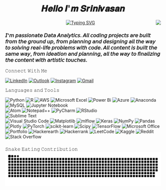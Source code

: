 <p align="center"><h1 align="center">𝑯𝒆𝒍𝒍𝒐 𝑰'𝒎 𝑺𝒓𝒊𝒏𝒊𝒗𝒂𝒔𝒂𝒏 </h1>          
<img align="right" src="https://visitor-badge.laobi.icu/badge?page_id=SEENU778.SEENU778" />
</a></p>

<p align="center">
  <!-- Typing SVG by SEENU778- https://github.com/SEENU778/readme-typing-svg -->
<a href="https://github.com/SEENU778/readme-typing-svg">
<a href="https://git.io/typing-svg"><img src="https://readme-typing-svg.demolab.com?font=EXO+2&size=23&duration=4000&pause=1000&color=808080&center=true&vCenter=true&random=false&width=480&lines=Data+Analytics;PYTHON%2C+SQL%2C+PBI%2C+EXCEL%2C+ML;Always+Learning+New+Things" alt="Typing SVG" /></a></p><h3 align="left"> 
</a>
𝘐'𝘮 𝘱𝘢𝘴𝘴𝘪𝘰𝘯𝘢𝘵𝘦 𝘋𝘢𝘵𝘢 𝘈𝘯𝘢𝘭𝘺𝘵𝘪𝘤𝘴. 𝘈𝘭𝘭 𝘤𝘰𝘥𝘪𝘯𝘨 𝘱𝘳𝘰𝘫𝘦𝘤𝘵𝘴 𝘢𝘳𝘦 𝘣𝘶𝘪𝘭𝘵 𝘧𝘳𝘰𝘮 𝘵𝘩𝘦 𝘨𝘳𝘰𝘶𝘯𝘥 𝘶𝘱, 𝘧𝘳𝘰𝘮 𝘱𝘭𝘢𝘯𝘯𝘪𝘯𝘨 𝘢𝘯𝘥 𝘥𝘦𝘴𝘪𝘨𝘯𝘪𝘯𝘨 𝘢𝘭𝘭 𝘵𝘩𝘦 𝘸𝘢𝘺 𝘵𝘰 𝘴𝘰𝘭𝘷𝘪𝘯𝘨 𝘳𝘦𝘢𝘭-𝘭𝘪𝘧𝘦 𝘱𝘳𝘰𝘣𝘭𝘦𝘮𝘴 𝘸𝘪𝘵𝘩 𝘤𝘰𝘥𝘦. 𝘈𝘭𝘭 𝘤𝘰𝘯𝘵𝘦𝘯𝘵 𝘪𝘴 𝘣𝘶𝘪𝘭𝘵 𝘵𝘩𝘦 𝘴𝘢𝘮𝘦 𝘸𝘢𝘺, 𝘧𝘳𝘰𝘮 𝘪𝘥𝘦𝘢𝘵𝘪𝘰𝘯 𝘢𝘯𝘥 𝘱𝘭𝘢𝘯𝘯𝘪𝘯𝘨, 𝘢𝘭𝘭 𝘵𝘩𝘦 𝘸𝘢𝘺 𝘵𝘰 𝘧𝘪𝘯𝘢𝘭𝘪𝘻𝘪𝘯𝘨 𝘵𝘩𝘦 𝘤𝘰𝘯𝘵𝘦𝘯𝘵 𝘸𝘪𝘵𝘩 𝘢𝘳𝘵𝘪𝘴𝘵𝘪𝘤 𝘵𝘰𝘶𝘤𝘩𝘦𝘴. </h3>

𝙲𝚘𝚗𝚗𝚎𝚌𝚝 𝚆𝚒𝚝𝚑 𝙼𝚎

[![LinkedIn](https://img.shields.io/badge/LinkedIn-%230077B5.svg?logo=linkedin&logoColor=white)](https://linkedin.com/in/-srini-vasan-d)
[![Outlook](https://img.shields.io/badge/Microsoft_Outlook-0078D4??style=plastic&logo-appveyorstyle=for-the-badge&logo=microsoft-outlook&logoColor=white)](mailto:seenu1122@outlook.com)
[![Instagram](https://img.shields.io/badge/Instagram-%23E4405F.svg?logo=Instagram&logoColor=white)](https://instagram.com/srini_778) 
[![Gmail](https://img.shields.io/badge/Gmail-D14836??style=plastic&logo-appveyorstyle=for-the-badge&logo=gmail&logoColor=white)](mailto:seenu2222696@gmail.com)


𝙻𝚊𝚗𝚐𝚞𝚊𝚐𝚎𝚜 𝚊𝚗𝚍 𝚃𝚘𝚘𝚕𝚜

![Python](https://img.shields.io/badge/python-3670A0?style=for-the-badge&logo=python&logoColor=ffdd54) 
![R](https://img.shields.io/badge/r-%23276DC3.svg?style=for-the-badge&logo=r&logoColor=white) 
![AWS](https://img.shields.io/badge/AWS-%23FF9900.svg?style=for-the-badge&logo=amazon-aws&logoColor=white) 
![Microsoft Excel](https://img.shields.io/badge/Microsoft_Excel-217346?style=for-the-badge&logo=microsoft-excel&logoColor=white) 
![Power Bi](https://img.shields.io/badge/power_bi-F2C811?style=for-the-badge&logo=powerbi&logoColor=black) 
![Azure](https://img.shields.io/badge/azure-%230072C6.svg?style=for-the-badge&logo=microsoftazure&logoColor=white) 
![Anaconda](https://img.shields.io/badge/Anaconda-%2344A833.svg?style=for-the-badge&logo=anaconda&logoColor=white) 
![MySQL](https://img.shields.io/badge/mysql-%2300000f.svg?style=for-the-badge&logo=mysql&logoColor=white) 
![Jupyter Notebook](https://img.shields.io/badge/jupyter-%23FA0F00.svg?style=for-the-badge&logo=jupyter&logoColor=white)	
![Atom](https://img.shields.io/badge/Atom-%2366595C.svg?style=for-the-badge&logo=atom&logoColor=white) 
![Notepad++](https://img.shields.io/badge/Notepad++-90E59A.svg?style=for-the-badge&logo=notepad%2b%2b&logoColor=black) 
![PyCharm](https://img.shields.io/badge/pycharm-143?style=for-the-badge&logo=pycharm&logoColor=black&color=black&labelColor=green) 
![RStudio](https://img.shields.io/badge/RStudio-4285F4?style=for-the-badge&logo=rstudio&logoColor=white)	
![Sublime Text](https://img.shields.io/badge/sublime_text-%23575757.svg?style=for-the-badge&logo=sublime-text&logoColor=important)	
![Visual Studio Code](https://img.shields.io/badge/Visual%20Studio%20Code-0078d7.svg?style=for-the-badge&logo=visual-studio-code&logoColor=white) 
![Matplotlib](https://img.shields.io/badge/Matplotlib-%23ffffff.svg?style=for-the-badge&logo=Matplotlib&logoColor=black) 
![mlflow](https://img.shields.io/badge/mlflow-%23d9ead3.svg?style=for-the-badge&logo=numpy&logoColor=blue) 
![Keras](https://img.shields.io/badge/Keras-%23D00000.svg?style=for-the-badge&logo=Keras&logoColor=white) 
![NumPy](https://img.shields.io/badge/numpy-%23013243.svg?style=for-the-badge&logo=numpy&logoColor=white) 
![Pandas](https://img.shields.io/badge/pandas-%23150458.svg?style=for-the-badge&logo=pandas&logoColor=white) 
![Plotly](https://img.shields.io/badge/Plotly-%233F4F75.svg?style=for-the-badge&logo=plotly&logoColor=white) 
![PyTorch](https://img.shields.io/badge/PyTorch-%23EE4C2C.svg?style=for-the-badge&logo=PyTorch&logoColor=white) 
![scikit-learn](https://img.shields.io/badge/scikit--learn-%23F7931E.svg?style=for-the-badge&logo=scikit-learn&logoColor=white) 
![Scipy](https://img.shields.io/badge/SciPy-%230C55A5.svg?style=for-the-badge&logo=scipy&logoColor=%white) 
![TensorFlow](https://img.shields.io/badge/TensorFlow-%23FF6F00.svg?style=for-the-badge&logo=TensorFlow&logoColor=white) 
![Microsoft Office](https://img.shields.io/badge/Microsoft_Office-D83B01?style=for-the-badge&logo=microsoft-office&logoColor=white) 
![Portfolio](https://img.shields.io/badge/Portfolio-%23000000.svg?style=for-the-badge&logo=firefox&logoColor=#FF7139)
![Hackerearth](https://img.shields.io/badge/HackerEarth-%232C3454.svg?&style=for-the-badge&logo=HackerEarth&logoColor=Blue) 
![Hackerrank](https://img.shields.io/badge/-Hackerrank-2EC866?style=for-the-badge&logo=HackerRank&logoColor=white) 
![LeetCode](https://img.shields.io/badge/LeetCode-000000?style=for-the-badge&logo=LeetCode&logoColor=#d16c06) 
![Kaggle](https://img.shields.io/badge/Kaggle-035a7d?style=for-the-badge&logo=kaggle&logoColor=white) 
![Reddit](https://img.shields.io/badge/Reddit-%23FF4500.svg?style=for-the-badge&logo=Reddit&logoColor=white) 
![Stack Overflow](https://img.shields.io/badge/-Stackoverflow-FE7A16?style=for-the-badge&logo=stack-overflow&logoColor=white)

### 

𝚂𝚗𝚊𝚔𝚎 𝙴𝚊𝚝𝚒𝚗𝚐 𝙲𝚘𝚗𝚝𝚛𝚒𝚋𝚞𝚝𝚒𝚘𝚗
<br clear="both">
<img src="https://raw.githubusercontent.com/SEENU778/SEENU778/output/snake.svg" alt="Snake animation" />

###
